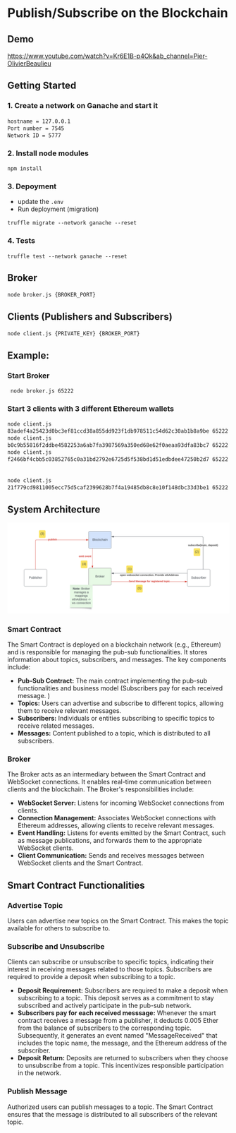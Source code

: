
# Publish/Subscribe on the Blockchain
## Demo
https://www.youtube.com/watch?v=Kr6E1B-p4Ok&ab_channel=Pier-OlivierBeaulieu 
## Getting Started
### 1. Create a network on Ganache and start it
```
hostname = 127.0.0.1
Port number = 7545
Network ID = 5777
```

### 2. Install node modules 
```
npm install
```
### 3. Depoyment
- update the `.env` 
- Run deployment (migration)
```
truffle migrate --network ganache --reset
```
### 4. Tests
```
truffle test --network ganache --reset
```

##  Broker 
```
node broker.js {BROKER_PORT}
```
##  Clients (Publishers and Subscribers)
```
node client.js {PRIVATE_KEY} {BROKER_PORT} 
``` 
## Example: 
### Start Broker
```
 node broker.js 65222
```
### Start 3 clients with 3 different Ethereum wallets
``` 
node client.js 83adef4a25423d0bc3ef81ccd38a855dd923f1db978511c54d62c30ab1b8a9be 65222
node client.js b0c9b55816f2ddbe4582253a6ab7fa3987569a350ed68e62f0aeaa93dfa83bc7 65222
node client.js f2466bf4cbb5c03852765c0a31bd2792e6725d5f538bd1d51edbdee47250b2d7 65222


node client.js 21f779cd9811005ecc75d5caf2399628b7f4a19485db8c8e10f148dbc33d3be1 65222
``` 

## System Architecture
<img src="readmeImages/architecture.png" alt="i1" style="width:800px;"/>

### Smart Contract

The Smart Contract is deployed on a blockchain network (e.g., Ethereum) and is responsible for managing the pub-sub functionalities. It stores information about topics, subscribers, and messages. The key components include:

- **Pub-Sub Contract:** The main contract implementing the pub-sub functionalities and business model (Subscribers pay for each received message. )
- **Topics:** Users can advertise and subscribe to different topics, allowing them to receive relevant messages.
- **Subscribers:** Individuals or entities subscribing to specific topics to receive related messages.
- **Messages:** Content published to a topic, which is distributed to all subscribers.

### Broker

The Broker acts as an intermediary between the Smart Contract and WebSocket connections. It enables real-time communication between clients and the blockchain. The Broker's responsibilities include:

- **WebSocket Server:** Listens for incoming WebSocket connections from clients.
- **Connection Management:** Associates WebSocket connections with Ethereum addresses, allowing clients to receive relevant messages.
- **Event Handling:** Listens for events emitted by the Smart Contract, such as message publications, and forwards them to the appropriate WebSocket clients.
- **Client Communication:** Sends and receives messages between WebSocket clients and the Smart Contract.

## Smart Contract Functionalities

### Advertise Topic

Users can advertise new topics on the Smart Contract. This makes the topic available for others to subscribe to.

### Subscribe and Unsubscribe

Clients can subscribe or unsubscribe to specific topics, indicating their interest in receiving messages related to those topics. Subscribers are required to provide a deposit when subscribing to a topic.
- **Deposit Requirement:** Subscribers are required to make a deposit when subscribing to a topic. This deposit serves as a commitment to stay subscribed and actively participate in the pub-sub network.
- **Subscribers pay for each received messsage:** Whenever the smart contract receives a message from a publisher, it deducts 0.005 Ether from the balance of subscribers to the corresponding topic. Subsequently, it generates an event named "MessageReceived" that includes the topic name, the message, and the Ethereum address of the subscriber.
- **Deposit Return:** Deposits are returned to subscribers when they choose to unsubscribe from a topic. This incentivizes responsible participation in the network.

### Publish Message

Authorized users can publish messages to a topic. The Smart Contract ensures that the message is distributed to all subscribers of the relevant topic.





